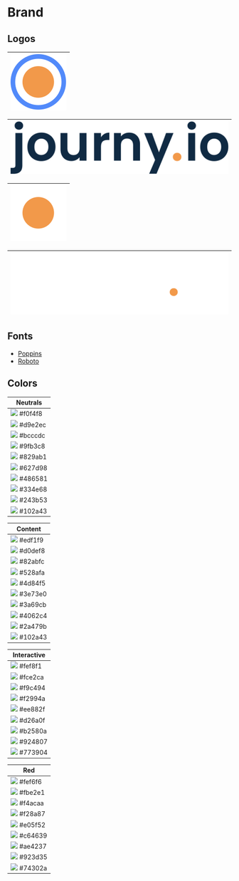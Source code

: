 # Brand

## Logos

| ![](./logos/journy.svg) |
| ----------------------- |

| ![](./logos/journy-logo-blue.svg) |
| --------------------------------- |

| ![](./logos/journy-white.svg) |
| ----------------------------- |

| ![](./logos/journy-logo-white.svg) |
| ---------------------------------- |

## Fonts

- [Poppins](https://fonts.google.com/specimen/Poppins)
- [Roboto](https://fonts.google.com/specimen/Roboto)

## Colors

|Neutrals|
|---|
|![](https://via.placeholder.com/15/f0f4f8/000000?text=+) #f0f4f8|
|![](https://via.placeholder.com/15/d9e2ec/000000?text=+) #d9e2ec|
|![](https://via.placeholder.com/15/bcccdc/000000?text=+) #bcccdc|
|![](https://via.placeholder.com/15/9fb3c8/000000?text=+) #9fb3c8|
|![](https://via.placeholder.com/15/829ab1/000000?text=+) #829ab1|
|![](https://via.placeholder.com/15/627d98/000000?text=+) #627d98|
|![](https://via.placeholder.com/15/486581/000000?text=+) #486581|
|![](https://via.placeholder.com/15/334e68/000000?text=+) #334e68|
|![](https://via.placeholder.com/15/243b53/000000?text=+) #243b53|
|![](https://via.placeholder.com/15/102a43/000000?text=+) #102a43|


|Content|
|---|
|![](https://via.placeholder.com/15/edf1f9/000000?text=+) #edf1f9|
|![](https://via.placeholder.com/15/d0def8/000000?text=+) #d0def8|
|![](https://via.placeholder.com/15/82abfc/000000?text=+) #82abfc|
|![](https://via.placeholder.com/15/528afa/000000?text=+) #528afa|
|![](https://via.placeholder.com/15/4d84f5/000000?text=+) #4d84f5|
|![](https://via.placeholder.com/15/3e73e0/000000?text=+) #3e73e0|
|![](https://via.placeholder.com/15/3a69cb/000000?text=+) #3a69cb|
|![](https://via.placeholder.com/15/4062c4/000000?text=+) #4062c4|
|![](https://via.placeholder.com/15/2a479b/000000?text=+) #2a479b|
|![](https://via.placeholder.com/15/102a43/000000?text=+) #102a43|

|Interactive|
|---|
|![](https://via.placeholder.com/15/fef8f1/000000?text=+) #fef8f1|
|![](https://via.placeholder.com/15/fce2ca/000000?text=+) #fce2ca|
|![](https://via.placeholder.com/15/f9c494/000000?text=+) #f9c494|
|![](https://via.placeholder.com/15/f2994a/000000?text=+) #f2994a|
|![](https://via.placeholder.com/15/ee882f/000000?text=+) #ee882f|
|![](https://via.placeholder.com/15/d26a0f/000000?text=+) #d26a0f|
|![](https://via.placeholder.com/15/b2580a/000000?text=+) #b2580a|
|![](https://via.placeholder.com/15/924807/000000?text=+) #924807|
|![](https://via.placeholder.com/15/773904/000000?text=+) #773904|


|Red|
|---|
|![](https://via.placeholder.com/15/fef6f6/000000?text=+) #fef6f6|
|![](https://via.placeholder.com/15/fbe2e1/000000?text=+) #fbe2e1|
|![](https://via.placeholder.com/15/f4acaa/000000?text=+) #f4acaa|
|![](https://via.placeholder.com/15/f28a87/000000?text=+) #f28a87|
|![](https://via.placeholder.com/15/e05f52/000000?text=+) #e05f52|
|![](https://via.placeholder.com/15/c64639/000000?text=+) #c64639|
|![](https://via.placeholder.com/15/ae4237/000000?text=+) #ae4237|
|![](https://via.placeholder.com/15/923d35/000000?text=+) #923d35|
|![](https://via.placeholder.com/15/74302a/000000?text=+) #74302a|
